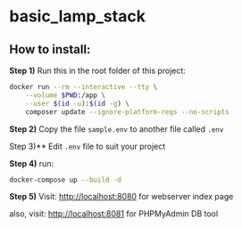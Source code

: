 # basic_lamp_stack

## How to install:

**Step 1)**
Run this in the root folder of this project:
```bash
docker run --rm --interactive --tty \
    --volume $PWD:/app \
    --user $(id -u):$(id -g) \
    composer update --ignore-platform-reqs --no-scripts
```
    
**Step 2)**
Copy the file `sample.env` to another file called `.env`

Step 3)**
Edit `.env` file to suit your project

**Step 4)**
run: 
```bash
docker-compose up --build -d
```


**Step 5)**
Visit: [http://localhost:8080](http://localhost:8080) for webserver index page

also, visit: [http://localhost:8081](http://localhost:8081) for PHPMyAdmin DB tool